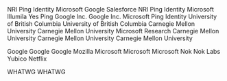 
<reference anchor="OpenID.Core" target="https://openid.net/specs/openid-connect-core-1_0.html">
  <front>
    <title>OpenID Connect Core 1.0 incorporating errata set 1</title>
    <author initials="N." surname="Sakimura" fullname="Nat Sakimura">
      <organization>NRI</organization>
    </author>
    <author initials="J." surname="Bradley" fullname="John Bradley">
      <organization>Ping Identity</organization>
    </author>
    <author initials="M." surname="Jones" fullname="Mike Jones">
      <organization>Microsoft</organization>
    </author>
    <author initials="B." surname="de Medeiros" fullname="Breno de Medeiros">
      <organization>Google</organization>
    </author>
    <author initials="C." surname="Mortimore" fullname="Chuck Mortimore">
      <organization>Salesforce</organization>
    </author>
    <date day="8" month="Nov" year="2014"/>
  </front>
</reference>

<reference anchor="OpenID.Discovery" target="https://openid.net/specs/openid-connect-discovery-1_0.html">
  <front>
    <title>OpenID Connect Discovery 1.0 incorporating errata set 1</title>
    <author initials="N." surname="Sakimura" fullname="Nat Sakimura">
      <organization>NRI</organization>
    </author>
    <author initials="J." surname="Bradley" fullname="John Bradley">
      <organization>Ping Identity</organization>
    </author>
    <author initials="M." surname="Jones" fullname="Mike Jones">
      <organization>Microsoft</organization>
    </author>
    <author initials="E." surname="Jay" fullname="Edmund Jay">
      <organization>Illumila</organization>
    </author>
    <date day="8" month="Nov" year="2014"/>
  </front>
</reference>

<reference anchor="OpenID.JARM" target="https://openid.net/specs/openid-financial-api-jarm.html">
  <front>
    <title>Financial-grade API: JWT Secured Authorization Response Mode for OAuth 2.0 (JARM)</title>
    <author initials="T." surname="Lodderstedt" fullname="Torsten Lodderstedt">
      <organization>Yes</organization>
    </author>
    <author initials="B." surname="Campbell" fullname="Brian Campbell">
      <organization>Ping</organization>
    </author>
   <date day="17" month="Oct" year="2018"/>
  </front>
</reference>



<reference anchor="owasp.redir" target="https://cheatsheetseries.owasp.org/cheatsheets/Unvalidated_Redirects_and_Forwards_Cheat_Sheet.html">
  <front>
    <title>OWASP Cheat Sheet Series - Unvalidated Redirects and Forwards</title>
    <author></author>
    <date />
  </front>
</reference>

<reference anchor="W3C.webappsec-referrer-policy" target="https://w3c.github.io/webappsec-referrer-policy">
  <front>
    <title>Referrer Policy</title>
    <author initials="J." surname="Eisinger">
      <organization>Google Inc.</organization>
    </author>
    <author initials="E." surname="Stark">
      <organization>Google Inc.</organization>
    </author>
    <date day="20" month="April" year="2017"/>
  </front>
</reference>

<reference anchor="OAuth.Post" target="https://openid.net/specs/oauth-v2-form-post-response-mode-1_0.html">
  <front>
    <title>OAuth 2.0 Form Post Response Mode</title>
    <author initials="M." surname="Jones" fullname="Mike Jones">
      <organization>Microsoft</organization>
    </author>
    <author initials="B." surname="Campbell" fullname="Brian Campbell">
      <organization>Ping Identity</organization>
    </author>
    <date day="27" month="April" year="2015"/>
  </front>
</reference>


<reference anchor="research.ubc" target="https://passwordresearch.com/papers/paper267.html">
  <front>
    <title>The Devil is in the (Implementation) Details: An Empirical Analysis of OAuth SSO Systems</title>
    <author  initials="S.-T." surname="Sun" fullname="San-Tsai Sun">
      <organization abbrev="UBC">University of British Columbia</organization>
    </author>
    <author  initials="K." surname="Beznosov" fullname="Konstantin Beznosov">
      <organization abbrev="UBC">University of British Columbia</organization>
    </author>
    <date month="October" year="2012"/>
  </front>
  <format target="https://passwordresearch.com/papers/paper267.html" type="HTML" />
</reference>

<reference anchor="research.cmu" target="https://css.csail.mit.edu/6.858/2012/readings/oauth-sso.pdf">
  <front>
    <title>OAuth Demystified for Mobile Application Developers</title>
    <author  initials="E." surname="Chen" fullname="Eric Chen">
      <organization abbrev="CMU">Carnegie Mellon University</organization>
    </author>
    <author initials="Y." surname="Pei" fullname="Yutong Pei">
      <organization abbrev="CMU">Carnegie Mellon University</organization>
    </author>
    <author initials="S." surname="Chen" fullname="Shuo Chen">
      <organization abbrev="MR">Microsoft Research</organization>
    </author>
    <author initials="Y." surname="Tian" fullname="Yuan Tian">
      <organization abbrev="CMU">Carnegie Mellon University</organization>
    </author>
    <author initials="R." surname="Kotcher" fullname="Robert Kotcher">
      <organization abbrev="CMU">Carnegie Mellon University</organization>
    </author>
    <author initials="P." surname="Tague" fullname="Patrick Tague">
      <organization abbrev="CMU">Carnegie Mellon University</organization>
    </author>
    <date month="November" year="2014"/>
  </front>
  <format target="https://css.csail.mit.edu/6.858/2012/readings/oauth-sso.pdf" type="pdf" />
</reference>

<reference anchor="arXiv.1601.01229"
           target="https://arxiv.org/abs/1601.01229/">
  <front>
    <title>A Comprehensive Formal Security Analysis of OAuth 2.0</title>
    <author fullname="Daniel Fett" surname="Fett" initials="D."><organization/></author>
    <author fullname="Ralf Küsters" surname="Küsters" initials="R."><organization/></author>
    <author fullname="Guido Schmitz" surname="Schmitz" initials="G."><organization/></author>
    <date day="6" month="January" year="2016"/>
  </front>
  <seriesInfo name="arXiv" value="1601.01229"/>
</reference>

<reference anchor="arXiv.1704.08539"
           target="https://arxiv.org/abs/1704.08539/">
  <front>
    <title>The Web SSO Standard OpenID Connect: In-Depth Formal Security Analysis and Security Guidelines</title>
    <author fullname="Daniel Fett" surname="Fett" initials="D."><organization/></author>
    <author fullname="Ralf Küsters" surname="Küsters" initials="R."><organization/></author>
    <author fullname="Guido Schmitz" surname="Schmitz" initials="G."><organization/></author>
    <date day="27" month="April" year="2017"/>
  </front>
  <seriesInfo name="arXiv" value="1704.08539"/>
</reference>

<reference anchor="arXiv.1901.11520"
           target="https://arxiv.org/abs/1901.11520/">
  <front>
    <title>An Extensive Formal Security Analysis of the OpenID Financial-grade API</title>
    <author fullname="Daniel Fett" surname="Fett" initials="D."><organization/></author>
    <author fullname="Pedram Hosseyni" surname="Hosseyni" initials="P."><organization/></author>
    <author fullname="Ralf Küsters" surname="Küsters" initials="R."><organization/></author>
    <date day="31" month="January" year="2019"/>
  </front>
  <seriesInfo name="arXiv" value="1901.11520"/>
</reference>

<reference anchor="arXiv.1508.04324v2"
           target="https://arxiv.org/abs/1508.04324v2/">
  <front>
    <title>On the security of modern Single Sign-On Protocols: Second-Order Vulnerabilities in OpenID Connect</title>
    <author fullname="Vladislav Mladenov" surname="Mladenov" initials="V."><organization/></author>
    <author fullname="Christian Mainka" surname="Mainka" initials="C."><organization/></author>
    <author fullname="Jörg Schwenk" surname="Schwenk" initials="J."><organization/></author>
    <date day="7" month="January" year="2016"/>
  </front>
  <seriesInfo name="arXiv" value="1508.04324v2"/>
</reference>

<reference anchor="research.jcs_14" target="https://www.doc.ic.ac.uk/~maffeis/papers/jcs14.pdf">
  <front>
    <title>Discovering concrete attacks on website authorization by formal analysis</title>
    <author fullname="Chetan Bansal" surname="Bansal" initials="C."><organization/></author>
    <author fullname="Karthikeyan Bhargavan" surname="Bhargavan" initials="K."><organization/></author>
    <author fullname="Antoine Delignat-Lavaud" surname="Delignat-Lavaud" initials="A."><organization/></author>
    <author fullname="Sergio Maffeis" surname="Maffeis" initials="S."><organization/></author>
    <date day="23" month="April" year="2014"/>
  </front>
  <format target="https://www.doc.ic.ac.uk/~maffeis/papers/jcs14.pdf" type="pdf" />
</reference>

<reference anchor="bug.chromium" target="https://bugs.chromium.org/p/chromium/issues/detail?id=168213/">
  <front>
    <title>Referer header includes URL fragment when opening link using New Tab</title>
    <author></author>
    <date />
  </front>
</reference>

<reference anchor="W3C.WebAuthn" target="https://www.w3.org/TR/2019/REC-webauthn-1-20190304/">
  <front>
    <title>Web Authentication: An API for accessing Public Key Credentials Level 1</title>
    <author fullname="Dirk Balfanz" surname="Balfanz" initials="D."><organization>Google</organization></author>
    <author fullname="Alexei Czeskis" surname="Czeskis" initials="A."><organization>Google</organization></author>
    <author fullname="Jeff Hodges" surname="Hodges" initials="J."><organization>Google</organization></author>
    <author fullname="J.C. Jones" surname="Jones" initials="J.C."><organization>Mozilla</organization></author>
    <author fullname="Michael B. Jones" surname="Jones" initials="M.B."><organization>Microsoft</organization></author>
    <author fullname="Akshay Kumar" surname="Kumar" initials="A."><organization>Microsoft</organization></author>
    <author fullname="Angelo Liao" surname="Liao" initials="A."><organization>Microsoft</organization></author>
    <author fullname="Rolf Lindemann" surname="Lindemann" initials="R."><organization>Nok Nok Labs</organization></author>
    <author fullname="Emil Lundberg" surname="Lundberg" initials="E."><organization>Yubico</organization></author>
    <date day="04" month="March" year="2019"/>
  </front>
</reference>

<reference anchor="W3C.WebCrypto" target="https://www.w3.org/TR/2017/REC-WebCryptoAPI-20170126/">
  <front>
    <title>Web Cryptography API</title>
    <author fullname="Mark Watson" surname="Watson" initials="M."><organization>Netflix</organization></author>
    <date day="26" month="January" year="2017"/>
  </front>
</reference>

<reference anchor="research.udel" target="https://www.eecis.udel.edu/~hnw/paper/ccs16a.pdf">
  <front>
    <title>All Your DNS Records Point to Us: Understanding the Security Threats of Dangling DNS Records</title>
    <author fullname="Daiping Liu" surname="Liu" initials="D."></author>
    <author fullname="Shuai Hao" surname="Hao" initials="S."></author>
    <author fullname="Haining Wang" surname="Wang" initials="H."></author>
    <date day="24" month="October" year="2016"/>
  </front>
</reference>

<reference target="https://www.w3.org/TR/CSP2" anchor="W3C.CSP-2">
    <front>
        <title>Content Security Policy Level 2</title>
        <author initials="M." surname="West"/>
        <author initials="A." surname="Barth"/>
        <author initials="D." surname="Veditz"/>
        <date month="July" year="2015"/>
    </front>
</reference>

<reference anchor="research.rub"
           target="https://distinct-sso.com/paper.pdf">
  <front>
    <title>DISTINCT: Identity Theft using In-Browser Communications in Dual-Window Single Sign-On</title>
    <author fullname="Louis Jannett" surname="Jannett" initials="L."><organization/></author>
    <author fullname="Vladislav Mladenov" surname="Mladenov" initials="V."><organization/></author>
    <author fullname="Christian Mainka" surname="Mainka" initials="C."><organization/></author>
    <author fullname="Jörg Schwenk" surname="Schwenk" initials="J."><organization/></author>
    <date day="7" month="November" year="2022"/>
  </front>
  <seriesInfo name="DOI" value="10.1145/3548606.3560692"/>
</reference>

<reference anchor="WHATWG.postmessage_api" target="https://html.spec.whatwg.org/multipage/web-messaging.html#web-messaging">
  <front>
    <title>HTML Living Standard: Cross-document messaging</title>
    <author>WHATWG</author>
    <date />
  </front>
</reference>

<reference anchor="WHATWG.CORS" target="https://fetch.spec.whatwg.org/#http-cors-protocol">
  <front>
    <title>Fetch Standard: CORS protocol</title>
    <author>WHATWG</author>
    <date />
  </front>
</reference>

<reference anchor="research.rub2" target="https://www.nds.rub.de/media/ei/arbeiten/2021/05/03/masterthesis.pdf">
  <front>
    <title>Security Analysis of Real-Life OpenID Connect Implementations</front>
    <author fullname="Christian Fries" surname="Fries" initials="C."><organization/></author>
    <date day="20" month="December" year="2020"/>
  </front>
</reference>
